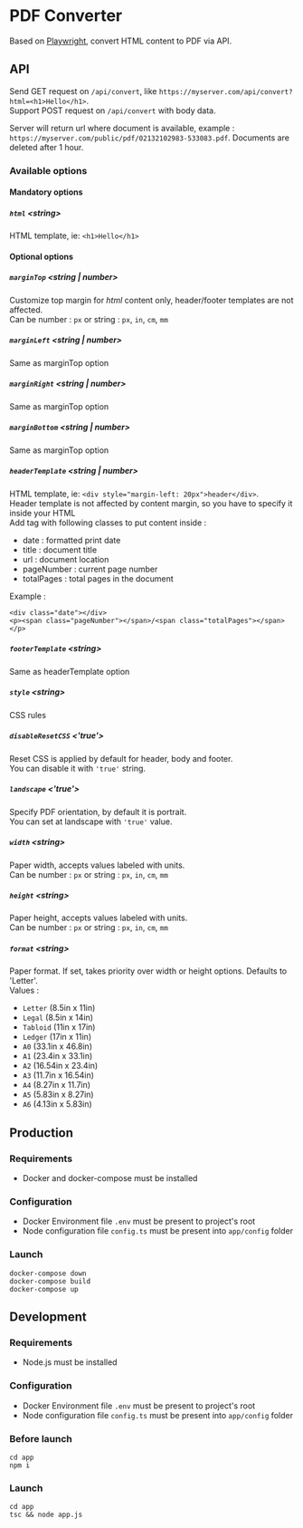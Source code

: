 # PDF Converter

Based on [Playwright](https://github.com/microsoft/playwright), convert HTML content to PDF via API.

## API

Send GET request on `/api/convert`, like `https://myserver.com/api/convert?html=<h1>Hello</h1>`.  
Support POST request on `/api/convert` with body data.  

Server will return url where document is available, example : `https://myserver.com/public/pdf/02132102983-533083.pdf`.
Documents are deleted after 1 hour.  

### Available options

#### Mandatory options

##### `html` \<string\>
HTML template, ie: `<h1>Hello</h1>`

#### Optional options
##### `marginTop` \<string | number\>
Customize top margin for *html* content only, header/footer templates are not affected.  
Can be number : `px` or string : `px`, `in`, `cm`, `mm`

##### `marginLeft` \<string | number\>
Same as marginTop option

##### `marginRight` \<string | number\>
Same as marginTop option

##### `marginBottom` \<string | number\>
Same as marginTop option

##### `headerTemplate` \<string | number\>
HTML template, ie: `<div style="margin-left: 20px">header</div>`.  
Header template is not affected by content margin, so you have to specify it inside your HTML  
Add tag with following classes to put content inside :  
- date : formatted print date
- title : document title
- url : document location
- pageNumber : current page number
- totalPages : total pages in the document

Example :
```
<div class="date"></div>
<p><span class="pageNumber"></span>/<span class="totalPages"></span></p>
```

##### `footerTemplate` \<string\>
Same as headerTemplate option

##### `style` \<string\>
CSS rules

##### `disableResetCSS` <'true'>
Reset CSS is applied by default for header, body and footer.  
You can disable it with `'true'` string.

##### `landscape` <'true'>
Specify PDF orientation, by default it is portrait.  
You can set at landscape with `'true'` value.  

##### `width` \<string\>
Paper width, accepts values labeled with units.  
Can be number : `px` or string : `px`, `in`, `cm`, `mm`

##### `height` \<string\>
Paper height, accepts values labeled with units.  
Can be number : `px` or string : `px`, `in`, `cm`, `mm`

##### `format` \<string\>
Paper format. If set, takes priority over width or height options. Defaults to 'Letter'.  
Values : 
- `Letter` (8.5in x 11in)
- `Legal` (8.5in x 14in)
- `Tabloid` (11in x 17in)
- `Ledger` (17in x 11in)
- `A0` (33.1in x 46.8in)
- `A1` (23.4in x 33.1in)
- `A2` (16.54in x 23.4in)
- `A3` (11.7in x 16.54in)
- `A4` (8.27in x 11.7in)
- `A5` (5.83in x 8.27in)
- `A6` (4.13in x 5.83in)


## Production

### Requirements

- Docker and docker-compose must be installed

### Configuration

- Docker Environment file `.env` must be present to project's root
- Node configuration file `config.ts` must be present into `app/config` folder

### Launch

```
docker-compose down
docker-compose build
docker-compose up
```

## Development

### Requirements

- Node.js must be installed

### Configuration

- Docker Environment file `.env` must be present to project's root
- Node configuration file `config.ts` must be present into `app/config` folder

### Before launch

```
cd app
npm i
```

### Launch

```
cd app
tsc && node app.js
```
